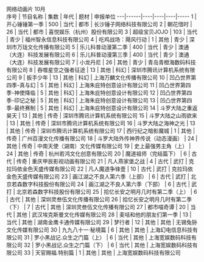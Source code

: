 网络动画片	10月				
序号 | 节目名称 | 集数 | 年代 | 题材 | 申报单位
---|------|----|----|----|-----
1 | 开心锤锤第一季 | 500 | 当代 | 都市 | 长沙锤子网络科技有限公司
2 | 朝花惜时 | 26 | 当代 | 都市 | 喜悦娱乐（杭州）股份有限公司
3 | 超级宝贝JOJO | 103 | 当代 | 青少 | 福州智永信息科技有限公司
4 | 吃鸡战场：飓风行动 | 1 | 其他 | 青少 | 深圳市万珑文化传播有限公司
5 | 乐儿科普动漫第二季 | 400 | 当代 | 青少 | 澳通（大连）科技发展有限公司
6 | 乐儿科普动漫第三季 | 400 | 当代 | 青少 | 澳通（大连）科技发展有限公司
7 | 小龙丹尼 | 26 | 其他 | 青少 | 青岛青橙海数码科技有限公司
8 | 吞噬星空之强者征途 | 13 | 其他 | 科幻 | 深圳市腾讯计算机系统有限公司
9 | 扳手少年 | 13 | 其他 | 科幻 | 上海万麟文化传播有限公司
10 | 凹凸世界第四季-真与幻 | 5 | 其他 | 科幻 | 上海朱庇特创意设计有限公司
11 | 凹凸世界第四季-神使降临 | 5 | 其他 | 科幻 | 上海朱庇特创意设计有限公司
12 | 凹凸世界第四季-印记之秘 | 5 | 其他 | 科幻 | 上海朱庇特创意设计有限公司
13 | 凹凸世界第四季-最终赛制 | 5 | 其他 | 科幻 | 上海朱庇特创意设计有限公司
14 | 斗罗大陆之重返昊天 | 13 | 其他 | 传奇 | 深圳市腾讯计算机系统有限公司
15 | 斗罗大陆之山雨欲来 | 13 | 其他 | 传奇 | 深圳市腾讯计算机系统有限公司
16 | 斗罗大陆之海神之光 | 13 | 其他 | 传奇 | 深圳市腾讯计算机系统有限公司
17 | 西行纪之暗影魔城 | 1 | 其他 | 传奇 | 广州百漫文化传播有限公司
18 | 斗罗大陆外传神界传说（动态漫画） | 24 | 其他 | 传奇 | 中南天使（湖南）文化传媒有限公司
19 | 史上最强男主角（上） | 24 | 其他 | 传奇 | 杭州若鸿文化创意有限公司
20 | 魔道祖师（完结篇下） | 6 | 古代 | 传奇 | 重庆甲辰影视动画有限公司
21 | 凡人燕家堡之战 | 4 | 古代 | 武打 | 克拉玛依金色天盛传媒有限公司
22 | 凡人魔道争锋壹 | 10 | 古代 | 武打 | 克拉玛依金色天盛传媒有限公司
23 | 画江湖之不良人第六季（上部） | 6 | 古代 | 武打 | 北京若森数字科技股份有限公司
24 | 画江湖之不良人第六季（下部） | 6 | 古代 | 武打 | 北京若森数字科技股份有限公司
25 | 拾忆长安之明月几时有第二季（上） | 6 | 古代 | 其他 | 深圳灵叁伍文化传播有限公司
26 | 拾忆长安之明月几时有第二季（下） | 7 | 古代 | 其他 | 深圳灵叁伍文化传播有限公司
27 | 都市喵奇谭 | 20 | 当代 | 其他 | 武汉埃克斯曼文化传媒有限公司
28 | 麦咭和他的朋友们第一季 | 13 | 当代 | 其他 | 湖南金鹰卡通传媒有限公司
29 | 梦行者 | 12 | 其他 | 其他 | 无锡兔狲文化传媒有限公司
30 | 九九八十一·秘境篇 | 6 | 其他 | 其他 | 上海幻电信息科技有限公司
31 | 罗小黑战记.众生之门篇（上） | 6 | 当代 | 其他 | 上海宽娱数码科技有限公司
32 | 罗小黑战记.众生之门篇（下） | 6 | 当代 | 其他 | 上海宽娱数码科技有限公司
33 | 天官赐福.特别篇 | 1 | 其他 | 其他 | 上海宽娱数码科技有限公司

